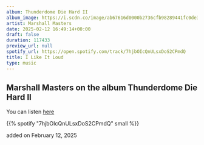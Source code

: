 ```yaml
---
album: Thunderdome Die Hard II
album_image: https://i.scdn.co/image/ab67616d0000b2736cfb98289441fc0de382e780
artist: Marshall Masters
date: 2025-02-12 16:49:14+00:00
draft: false
duration: 117433
preview_url: null
spotify_url: https://open.spotify.com/track/7hjbOIcQnULsxDoS2CPmdQ
title: I Like It Loud
type: music
---
```



## Marshall Masters on the album Thunderdome Die Hard II

You can listen [here](https://open.spotify.com/track/7hjbOIcQnULsxDoS2CPmdQ)

{{% spotify "7hjbOIcQnULsxDoS2CPmdQ" small %}}

added on February 12, 2025